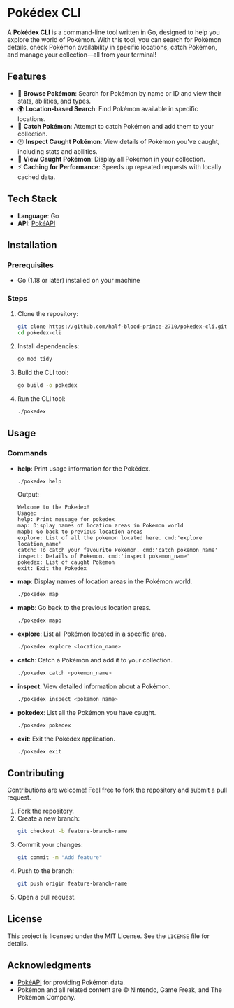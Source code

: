# Pokédex CLI

A **Pokédex CLI** is a command-line tool written in Go, designed to help you explore the world of Pokémon. With this tool, you can search for Pokémon details, check Pokémon availability in specific locations, catch Pokémon, and manage your collection—all from your terminal!

## Features
- 🐾 **Browse Pokémon**: Search for Pokémon by name or ID and view their stats, abilities, and types.  
- 🌍 **Location-based Search**: Find Pokémon available in specific locations.  
- 🎣 **Catch Pokémon**: Attempt to catch Pokémon and add them to your collection.  
- 🕐 **Inspect Caught Pokémon**: View details of Pokémon you've caught, including stats and abilities.  
- 📂 **View Caught Pokémon**: Display all Pokémon in your collection.  
- ⚡ **Caching for Performance**: Speeds up repeated requests with locally cached data.  

## Tech Stack
- **Language**: Go  
- **API**: [PokéAPI](https://pokeapi.co/)  

## Installation

### Prerequisites
- Go (1.18 or later) installed on your machine  

### Steps
1. Clone the repository:  
   ```bash  
   git clone https://github.com/half-blood-prince-2710/pokedex-cli.git  
   cd pokedex-cli  
   ```  

2. Install dependencies:  
   ```bash  
   go mod tidy  
   ```  

3. Build the CLI tool:  
   ```bash  
   go build -o pokedex  
   ```  

4. Run the CLI tool:  
   ```bash  
   ./pokedex  
   ```  

## Usage
### Commands
- **help**: Print usage information for the Pokédex.  
  ```bash  
  ./pokedex help  
  ```
  Output:
  ```
  Welcome to the Pokedex!
  Usage:
  help: Print message for pokedex
  map: Display names of location areas in Pokemon world
  mapb: Go back to previous location areas
  explore: List of all the pokemon located here. cmd:'explore location_name'
  catch: To catch your favourite Pokemon. cmd:'catch pokemon_name'
  inspect: Details of Pokemon. cmd:'inspect pokemon_name'
  pokedex: List of caught Pokemon
  exit: Exit the Pokedex
  ```

- **map**: Display names of location areas in the Pokémon world.  
  ```bash  
  ./pokedex map  
  ```

- **mapb**: Go back to the previous location areas.  
  ```bash  
  ./pokedex mapb  
  ```

- **explore**: List all Pokémon located in a specific area.  
  ```bash  
  ./pokedex explore <location_name>  
  ```

- **catch**: Catch a Pokémon and add it to your collection.  
  ```bash  
  ./pokedex catch <pokemon_name>  
  ```  

- **inspect**: View detailed information about a Pokémon.  
  ```bash  
  ./pokedex inspect <pokemon_name>  
  ```  

- **pokedex**: List all the Pokémon you have caught.  
  ```bash  
  ./pokedex pokedex  
  ```  

- **exit**: Exit the Pokédex application.  
  ```bash  
  ./pokedex exit  
  ```





## Contributing
Contributions are welcome! Feel free to fork the repository and submit a pull request.  

1. Fork the repository.  
2. Create a new branch:  
   ```bash  
   git checkout -b feature-branch-name  
   ```  
3. Commit your changes:  
   ```bash  
   git commit -m "Add feature"  
   ```  
4. Push to the branch:  
   ```bash  
   git push origin feature-branch-name  
   ```  
5. Open a pull request.  

## License
This project is licensed under the MIT License. See the `LICENSE` file for details.  

## Acknowledgments
- [PokéAPI](https://pokeapi.co/) for providing Pokémon data.  
- Pokémon and all related content are © Nintendo, Game Freak, and The Pokémon Company.  
